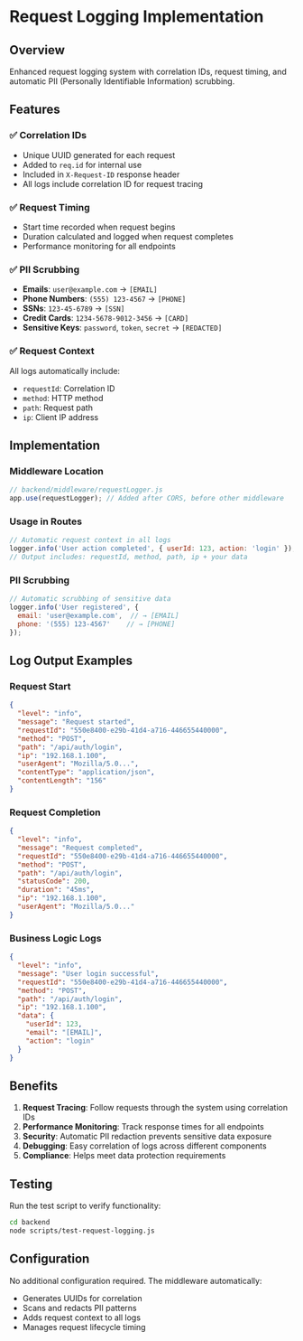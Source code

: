 # Request Logging Implementation

## Overview
Enhanced request logging system with correlation IDs, request timing, and automatic PII (Personally Identifiable Information) scrubbing.

## Features

### ✅ Correlation IDs
- Unique UUID generated for each request
- Added to `req.id` for internal use
- Included in `X-Request-ID` response header
- All logs include correlation ID for request tracing

### ✅ Request Timing
- Start time recorded when request begins
- Duration calculated and logged when request completes
- Performance monitoring for all endpoints

### ✅ PII Scrubbing
- **Emails**: `user@example.com` → `[EMAIL]`
- **Phone Numbers**: `(555) 123-4567` → `[PHONE]`
- **SSNs**: `123-45-6789` → `[SSN]`
- **Credit Cards**: `1234-5678-9012-3456` → `[CARD]`
- **Sensitive Keys**: `password`, `token`, `secret` → `[REDACTED]`

### ✅ Request Context
All logs automatically include:
- `requestId`: Correlation ID
- `method`: HTTP method
- `path`: Request path
- `ip`: Client IP address

## Implementation

### Middleware Location
```javascript
// backend/middleware/requestLogger.js
app.use(requestLogger); // Added after CORS, before other middleware
```

### Usage in Routes
```javascript
// Automatic request context in all logs
logger.info('User action completed', { userId: 123, action: 'login' });
// Output includes: requestId, method, path, ip + your data
```

### PII Scrubbing
```javascript
// Automatic scrubbing of sensitive data
logger.info('User registered', { 
  email: 'user@example.com',  // → [EMAIL]
  phone: '(555) 123-4567'    // → [PHONE]
});
```

## Log Output Examples

### Request Start
```json
{
  "level": "info",
  "message": "Request started",
  "requestId": "550e8400-e29b-41d4-a716-446655440000",
  "method": "POST",
  "path": "/api/auth/login",
  "ip": "192.168.1.100",
  "userAgent": "Mozilla/5.0...",
  "contentType": "application/json",
  "contentLength": "156"
}
```

### Request Completion
```json
{
  "level": "info",
  "message": "Request completed",
  "requestId": "550e8400-e29b-41d4-a716-446655440000",
  "method": "POST",
  "path": "/api/auth/login",
  "statusCode": 200,
  "duration": "45ms",
  "ip": "192.168.1.100",
  "userAgent": "Mozilla/5.0..."
}
```

### Business Logic Logs
```json
{
  "level": "info",
  "message": "User login successful",
  "requestId": "550e8400-e29b-41d4-a716-446655440000",
  "method": "POST",
  "path": "/api/auth/login",
  "ip": "192.168.1.100",
  "data": {
    "userId": 123,
    "email": "[EMAIL]",
    "action": "login"
  }
}
```

## Benefits

1. **Request Tracing**: Follow requests through the system using correlation IDs
2. **Performance Monitoring**: Track response times for all endpoints
3. **Security**: Automatic PII redaction prevents sensitive data exposure
4. **Debugging**: Easy correlation of logs across different components
5. **Compliance**: Helps meet data protection requirements

## Testing

Run the test script to verify functionality:
```bash
cd backend
node scripts/test-request-logging.js
```

## Configuration

No additional configuration required. The middleware automatically:
- Generates UUIDs for correlation
- Scans and redacts PII patterns
- Adds request context to all logs
- Manages request lifecycle timing
